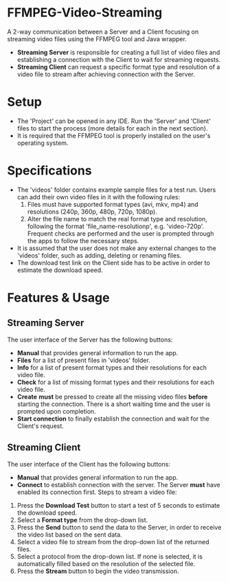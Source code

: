 # FFMPEG-Video-Streaming
A 2-way communication between a Server and a Client focusing on streaming video files using the FFMPEG tool and Java wrapper.

- **Streaming Server** is responsible for creating a full list of video files and establishing a connection with the Client to wait for streaming requests.
- **Streaming Client** can request a specific format type and resolution of a video file to stream after achieving connection with the Server.

# Setup
- The 'Project' can be opened in any IDE. Run the 'Server' and 'Client' files to start the process (more details for each in the next section).
- It is required that the FFMPEG tool is properly installed on the user's operating system.

# Specifications
- The 'videos' folder contains example sample files for a test run. Users can add their own video files in it with the following rules:
  1. Files must have supported format types (avi, mkv, mp4) and resolutions (240p, 360p, 480p, 720p, 1080p).
  2. Alter the file name to match the real format type and resolution, following the format 'file_name-resolutionp', e.g. 'video-720p'.
  Frequent checks are performed and the user is prompted through the apps to follow the necessary steps.
- It is assumed that the user does not make any external changes to the 'videos' folder, such as adding, deleting or renaming files.
- The download test link on the Client side has to be active in order to estimate the download speed.

# Features & Usage
## Streaming Server
The user interface of the Server has the following buttons:
- **Manual** that provides general information to run the app.
- **Files** for a list of present files in 'videos' folder.
- **Info** for a list of present format types and their resolutions for each video file.
- **Check** for a list of missing format types and their resolutions for each video file.
- **Create** **must** be pressed to create all the missing video files **before** starting the connection. There is a short waiting time and the user is prompted upon completion.
- **Start connection** to finally establish the connection and wait for the Client's request.

## Streaming Client
The user interface of the Client has the following buttons:
- **Manual** that provides general information to run the app.
- **Connect** to establish connection with the server. The Server **must** have enabled its connection first.
Steps to stream a video file:
1. Press the **Download Test** button to start a test of 5 seconds to estimate the download speed.
2. Select a **Format type** from the drop-down list.
3. Press the **Send** button to send the data to the Server, in order to receive the video list based on the sent data.
4. Select a video file to stream from the drop-down list of the returned files.
5. Select a protocol from the drop-down list. If none is selected, it is automatically filled based on the resolution of the selected file.
6. Press the **Stream** button to begin the video transmission. 
